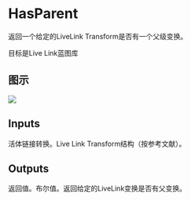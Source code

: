 # HasParent

返回一个给定的LiveLink Transform是否有一个父级变换。

目标是Live Link蓝图库

## 图示

![]($-20221218-19451965.png)

## Inputs

活体链接转换。Live Link Transform结构（按参考文献）。  

## Outputs

返回值。布尔值。返回给定的LiveLink变换是否有父变换。
